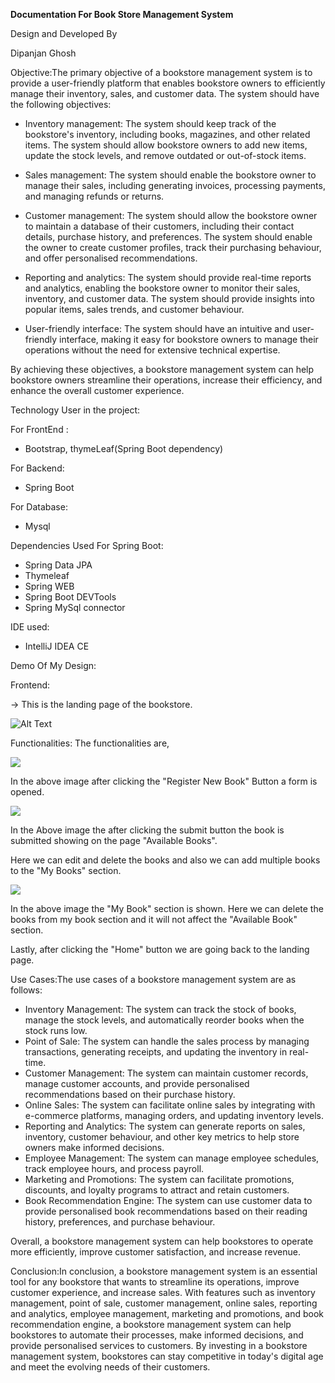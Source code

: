 **Documentation For Book Store Management System**

Design and Developed By

Dipanjan Ghosh

Objective:The primary objective of a bookstore management system is to provide a user-friendly platform that enables bookstore owners to efficiently manage their inventory, sales, and customer data. The system should have the following objectives:

- Inventory management: The system should keep track of the bookstore's inventory, including books, magazines, and other related items. The system should allow bookstore owners to add new items, update the stock levels, and remove outdated or out-of-stock items.

- Sales management: The system should enable the bookstore owner to manage their sales, including generating invoices, processing payments, and managing refunds or returns.

- Customer management: The system should allow the bookstore owner to maintain a database of their customers, including their contact details, purchase history, and preferences. The system should enable the owner to create customer profiles, track their purchasing behaviour, and offer personalised recommendations.

- Reporting and analytics: The system should provide real-time reports and analytics, enabling the bookstore owner to monitor their sales, inventory, and customer data. The system should provide insights into popular items, sales trends, and customer behaviour.

- User-friendly interface: The system should have an intuitive and user-friendly interface, making it easy for bookstore owners to manage their operations without the need for extensive technical expertise.

By achieving these objectives, a bookstore management system can help bookstore owners streamline their operations, increase their efficiency, and enhance the overall customer experience.

Technology User in the project:

For FrontEnd :

- Bootstrap, thymeLeaf(Spring Boot dependency)

For Backend:

- Spring Boot

For Database:

- Mysql

Dependencies Used For Spring Boot:

- Spring Data JPA
- Thymeleaf
- Spring WEB
- Spring Boot DEVTools
- Spring MySql connector

IDE used:

- IntelliJ IDEA CE

Demo Of My Design:

Frontend:

-\> This is the landing page of the bookstore.

![Alt Text](https://www.google.com/url?sa=i&url=https%3A%2F%2Funsplash.com%2Fs%2Fphotos%2Fimage&psig=AOvVaw3pNWF9Y0E--cNqWHha--Lc&ust=1682490332898000&source=images&cd=vfe&ved=0CBEQjRxqFwoTCOCduoazxP4CFQAAAAAdAAAAABAE)

Functionalities: The functionalities are,

![](RackMultipart20230425-1-ch557e_html_1122fc99e4e0fc8c.png)

In the above image after clicking the "Register New Book" Button a form is opened.

![](RackMultipart20230425-1-ch557e_html_3b0c50d49eb2d9c3.png)

In the Above image the after clicking the submit button the book is submitted showing on the page "Available Books".

Here we can edit and delete the books and also we can add multiple books to the "My Books" section.

![](RackMultipart20230425-1-ch557e_html_f2dc743a3f7508ff.png)

In the above image the "My Book" section is shown. Here we can delete the books from my book section and it will not affect the "Available Book" section.

Lastly, after clicking the "Home" button we are going back to the landing page.

Use Cases:The use cases of a bookstore management system are as follows:

- Inventory Management: The system can track the stock of books, manage the stock levels, and automatically reorder books when the stock runs low.
- Point of Sale: The system can handle the sales process by managing transactions, generating receipts, and updating the inventory in real-time.
- Customer Management: The system can maintain customer records, manage customer accounts, and provide personalised recommendations based on their purchase history.
- Online Sales: The system can facilitate online sales by integrating with e-commerce platforms, managing orders, and updating inventory levels.
- Reporting and Analytics: The system can generate reports on sales, inventory, customer behaviour, and other key metrics to help store owners make informed decisions.
- Employee Management: The system can manage employee schedules, track employee hours, and process payroll.
- Marketing and Promotions: The system can facilitate promotions, discounts, and loyalty programs to attract and retain customers.
- Book Recommendation Engine: The system can use customer data to provide personalised book recommendations based on their reading history, preferences, and purchase behaviour.

Overall, a bookstore management system can help bookstores to operate more efficiently, improve customer satisfaction, and increase revenue.

Conclusion:In conclusion, a bookstore management system is an essential tool for any bookstore that wants to streamline its operations, improve customer experience, and increase sales. With features such as inventory management, point of sale, customer management, online sales, reporting and analytics, employee management, marketing and promotions, and book recommendation engine, a bookstore management system can help bookstores to automate their processes, make informed decisions, and provide personalised services to customers. By investing in a bookstore management system, bookstores can stay competitive in today's digital age and meet the evolving needs of their customers.
